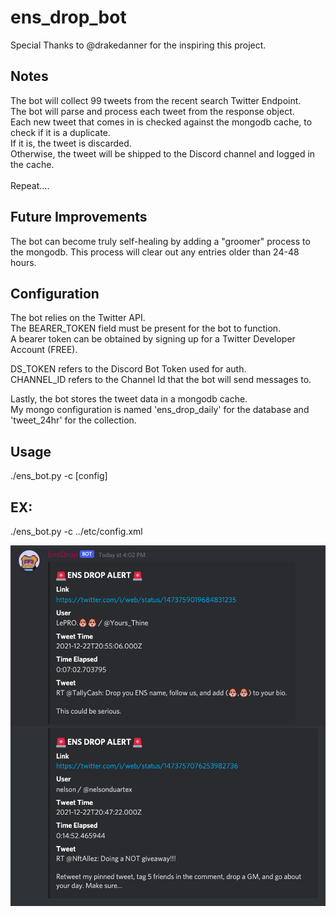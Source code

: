# ens_drop_bot

Special Thanks to @drakedanner for the inspiring this project.

## Notes

The bot will collect 99 tweets from the recent search Twitter Endpoint.<br>
The bot will parse and process each tweet from the response object. <br>
Each new tweet that comes in is checked against the mongodb cache, to check if it is a duplicate.<br>
If it is, the tweet is discarded.<br>
Otherwise, the tweet will be shipped to the Discord channel and logged in the cache.<br><br>
Repeat....</br>

## Future Improvements

The bot can become truly self-healing by adding a "groomer" process to the mongodb.
This process will clear out any entries older than 24-48 hours.

## Configuration

The bot relies on the Twitter API.<br>
The BEARER_TOKEN field must be present for the bot to function.<br>
A bearer token can be obtained by signing up for a Twitter Developer Account (FREE).<br>

DS_TOKEN refers to the Discord Bot Token used for auth.<br>
CHANNEL_ID refers to the Channel Id that the bot will send messages to.<br>

Lastly, the bot stores the tweet data in a mongodb cache.<br>
My mongo configuration is named 'ens_drop_daily' for the database and 'tweet_24hr' for the collection.<br>

## Usage
./ens_bot.py -c [config]

## EX: 
./ens_bot.py -c ../etc/config.xml

<p align="center" width="30%">
   <img src="work/ens_bot_test_run1.png">  
</p>
